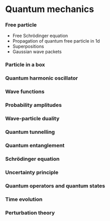 # Quantum mechanics

### Free particle
- Free Schrödinger equation
- Propagation of quantum free particle in 1d
- Superpositions
- Gaussian wave packets

### Particle in a box

### Quantum harmonic oscillator

### Wave functions

### Probability amplitudes

### Wave-particle duality

### Quantum tunnelling

### Quantum entanglement

### Schrödinger equation

### Uncertainty principle

### Quantum operators and quantum states

### Time evolution

### Perturbation theory


